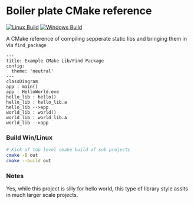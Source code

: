 
# Boiler plate CMake reference

[![Linux Build](https://github.com/NateZimmer/cmake_reference/actions/workflows/ci_linux.yml/badge.svg)](https://github.com/NateZimmer/cmake_reference/actions/workflows/ci_linux.yml) [![Windows Build](https://github.com/NateZimmer/cmake_reference/actions/workflows/ci_win.yml/badge.svg)](https://github.com/NateZimmer/cmake_reference/actions/workflows/ci_win.yml)

A CMake reference of compiling sepperate static libs and bringing them in via `find_package`

```mermaid
---
title: Example CMake Lib/Find Package
config:
  theme: 'neutral'
---
classDiagram
app : main()
app : HelloWorld.exe
hello_lib : hello()
hello_lib : hello_lib.a
hello_lib -->app
world_lib : world()
world_lib : world_lib.a
world_lib -->app
```

### Build Win/Linux

```bash
# Kick of top level cmake build of sub projects
cmake -B out
cmake --build out
```


### Notes 

Yes, while this project is silly for hello world, this type of library style assits in much larger scale projects.  

